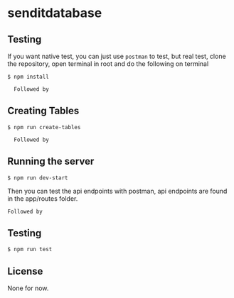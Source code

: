 # senditdatabase
## Testing
   If you want native test, you can just use `postman` to test, but real test, clone the repository, open terminal in root and do the following on terminal
   ```shell
   $ npm install
   ```

      Followed by

## Creating Tables
  ```shell
  $ npm run create-tables
  ```
      Followed by

## Running the server
  ```shell
  $ npm run dev-start
  ```
  Then you can test the api endpoints with postman, api endpoints are found in the app/routes folder.

    Followed by

## Testing
  ```shell
  $ npm run test
  ```

## License
  None for now.